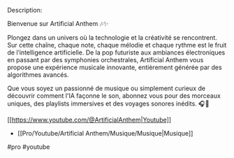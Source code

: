
Description:

Bienvenue sur Artificial Anthem 🎶✨ 

Plongez dans un univers où la technologie et la créativité se rencontrent. Sur cette chaîne, chaque note, chaque mélodie et chaque rythme est le fruit de l’intelligence artificielle. De la pop futuriste aux ambiances électroniques en passant par des symphonies orchestrales, Artificial Anthem vous propose une expérience musicale innovante, entièrement générée par des algorithmes avancés. 

Que vous soyez un passionné de musique ou simplement curieux de découvrir comment l'IA façonne le son, abonnez vous pour des morceaux uniques, des playlists immersives et des voyages sonores inédits. 🎧🚀

[[https://www.youtube.com/@ArtificialAnthem|Youtube]]



- [[Pro/Youtube/Artificial Anthem/Musique/Musique|Musique]]

#pro
#youtube
